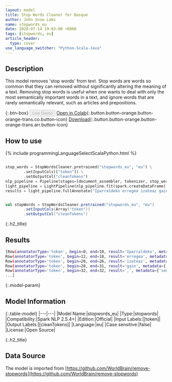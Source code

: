 ```yaml
---
layout: model
title: Stop Words Cleaner for Basque
author: John Snow Labs
name: stopwords_eu
date: 2020-07-14 19:03:00 +0800
tags: [stopwords, eu]
article_header:
  type: cover
use_language_switcher: "Python-Scala-Java"
---
```


## Description
This model removes 'stop words' from text. Stop words are words so common that they can removed without significantly altering the meaning of a text. Removing stop words is useful when one wants to deal with only the most semantically important words in a text, and ignore words that are rarely semantically relevant, such as articles and prepositions.

{:.btn-box}
<button class="button button-orange" disabled>Live Demo</button>
[Open in Colab](https://github.com/JohnSnowLabs/spark-nlp-workshop/blob/b2eb08610dd49d5b15077cc499a94b4ec1e8b861/jupyter/annotation/english/stop-words/StopWordsCleaner.ipynb){:.button.button-orange.button-orange-trans.co.button-icon}
[Download](https://s3.amazonaws.com/auxdata.johnsnowlabs.com/public/models/stopwords_eu_eu_2.5.4_2.4_1594742441951.zip){:.button.button-orange.button-orange-trans.arr.button-icon}

## How to use

<div class="tabs-box" markdown="1">

{% include programmingLanguageSelectScalaPython.html %}

```python

stop_words = StopWordsCleaner.pretrained("stopwords_eu", "eu") \
        .setInputCols(["token"]) \
        .setOutputCol("cleanTokens")
nlp_pipeline = Pipeline(stages=[document_assembler, tokenizer, stop_words])
light_pipeline = LightPipeline(nlp_pipeline.fit(spark.createDataFrame([['']]).toDF("text")))
results = light_pipeline.fullAnnotate("Iparraldeko erregea izateaz gain, mediku ingelesa eta anestesia eta higiene medikoa garatzen duen liderra da John Snow.")
```

```scala

val stopWords = StopWordsCleaner.pretrained("stopwords_eu", "eu")
        .setInputCols(Array("token"))
        .setOutputCol("cleanTokens")
```

{:.h2_title}
## Results

```bash
[Row(annotatorType='token', begin=0, end=10, result='Iparraldeko', metadata={'sentence': '0'}, embeddings=[]),
Row(annotatorType='token', begin=12, end=18, result='erregea', metadata={'sentence': '0'}, embeddings=[]),
Row(annotatorType='token', begin=20, end=26, result='izateaz', metadata={'sentence': '0'}, embeddings=[]),
Row(annotatorType='token', begin=28, end=31, result='gain', metadata={'sentence': '0'}, embeddings=[]),
Row(annotatorType='token', begin=32, end=32, result=',', metadata={'sentence': '0'}, embeddings=[]),
...]
```

{:.model-param}
## Model Information

{:.table-model}
|---|---|
|Model Name:|stopwords_eu|
|Type:|stopwords|
|Compatibility:|Spark NLP 2.5.4+|
|Edition:|Official|
|Input Labels:|[token]|
|Output Labels:|[cleanTokens]|
|Language:|eu|
|Case sensitive:|false|
|License:|Open Source|

{:.h2_title}
## Data Source
The model is imported from [https://github.com/WorldBrain/remove-stopwords](https://github.com/WorldBrain/remove-stopwords)